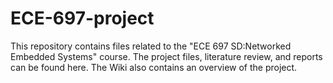 # ECE-697-project
This repository contains files related to the "ECE 697 SD:Networked Embedded Systems" course. The project files, literature review, and reports can be found here. The Wiki also contains an overview of the project.

